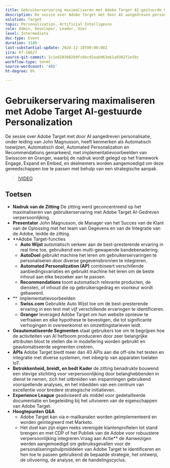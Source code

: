 ```yaml
---
title: Gebruikerservaring maximaliseren met Adobe Target AI-gestuurde Personalization
description: De sessie over Adobe Target met door AI aangedreven personalisatie, onder leiding van John Magnusson, heeft kenmerken als Automatisch toewijzen, Automatisch doel, Automated Personalization en Recommendations gemarkeerd, met implementatievoorbeelden van Swisscom en Granger, waarbij de nadruk wordt gelegd op het framework Engage, Expand en Embed, en deelnemers worden aangemoedigd om deze gereedschappen toe te passen met behulp van een strategische aanpak.
solution: Target
topic: Personalization, Artificial Intelligence
role: Admin, Developer, Leader, User
level: Intermediate
doc-type: Event
duration: 3186
last-substantial-update: 2024-12-10T00:00:00Z
jira: KT-16627
source-git-commit: 1c1e8203802b9fc6bc92aab963e61a9392f2e59c
workflow-type: tm+mt
source-wordcount: '402'
ht-degree: 0%

---
```



# Gebruikerservaring maximaliseren met Adobe Target AI-gestuurde Personalization

De sessie over Adobe Target met door AI aangedreven personalisatie, onder leiding van John Magnusson, heeft kenmerken als Automatisch toewijzen, Automatisch doel, Automated Personalization en Recommendations gemarkeerd, met implementatievoorbeelden van Swisscom en Granger, waarbij de nadruk wordt gelegd op het framework Engage, Expand en Embed, en deelnemers worden aangemoedigd om deze gereedschappen toe te passen met behulp van een strategische aanpak.

>[!VIDEO](https://video.tv.adobe.com/v/3440934/?learn=on&enablevpops)

## Toetsen

* **Nadruk van de Zitting** De zitting werd geconcentreerd op het maximaliseren van gebruikerservaring met Adobe Target AI-Gedreven verpersoonlijking.
* **Presentator** John Magnusson, de Manager van het Succes van de Klant van de Oplossing met het team van Gegevens en van de Integratie van de Adobe, leidde de zitting.
* **Adobe Target-functies
   * **Auto Wijst** automatisch verkeer aan de best-presterende ervaring in real time toe, gebruikend een multi-gewapende bandebenadering.
   * **AutoDoel** gebruikt machine het leren om gebruikerservaringen te personaliseren door diverse gegevensbronnen te integreren.
   * **Automated Personalization (AP)** combineert verschillende aanbiedingsvariaties en gebruikt machine het leren om de beste inhoud aan elke bezoeker aan te passen.
   * **Recommendations** toont automatisch relevante producten, de diensten, of inhoud die op gebruikersgedrag en voorkeur wordt gebaseerd.
* ** &#x200B; implementatievoorbeelden
   * **Swiss.com** Gebruikte Auto Wijst toe om de best-presterende ervaring in een test met vijf verschillende ervaringen te identificeren.
   * **Granger** leveraged Adobe Target om hun website opnieuw te verfraaien en elke hypothese te bevestigen, die tot significante verhogingen in overeenkomst en omzettingstarieven leidt.
* **Geautomatiseerde Segmenten** staat gebruikers toe om te begrijpen hoe de activiteiten van AI hefboom produceren door zeer belangrijke attributen bloot te stellen die in modellering worden gebruikt en geautomatiseerde segmenten creëren.
* **APIs** Adobe Target biedt meer dan 40 APIs aan die off-site het testen en integratie met diverse systemen, met inbegrip van apparaten toelaten IoT.
* **Betrokkenheid, breidt, en bedt Kader** de zitting benadrukte bouwend een stevige stichting voor verpersoonlijking door belanghebbenden in dienst te nemen, zich het uitbreiden van inspanningen gebruikend voorspellende analyses, en het inbedden van een centrum van excellentie voor bredere strategische initiatieven.
* **Experience League** geadviseerd als middel voor gedetailleerde documentatie en begeleiding bij het uitvoeren van de eigenschappen van Adobe Target.
* **Hoogtepunten Q&amp;A**
   * Adobe Target kan via e-mailkanalen worden geïmplementeerd en worden geïntegreerd met Marketo.
   * Het doel kan zijn eigen reeks verenigde klantenprofielen tot stand brengen en met CDP of het Publiek van de Adobe voor robuustere verpersoonlijking integreren.Vraag aan Actie** de Aanwezigen werden aangemoedigd om gebruiksgevallen voor de personaliseringshulpmiddelen van Adobe Target te identificeren en hen toe te passen gebruikend de bepaalde strategie, het ontwerp, de uitvoering, de analyse, en de handelingscyclus.

